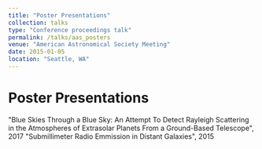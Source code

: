```yaml
---
title: "Poster Presentations"
collection: talks
type: "Conference proceedings talk"
permalink: /talks/aas_posters
venue: "American Astronomical Society Meeting"
date: 2015-01-05
location: "Seattle, WA"
---
```


Poster Presentations
=====
"Blue Skies Through a Blue Sky: An Attempt To Detect Rayleigh Scattering in the Atmospheres of Extrasolar Planets From a Ground-Based Telescope", 2017
"Submillimeter Radio Emmission in Distant Galaxies", 2015
